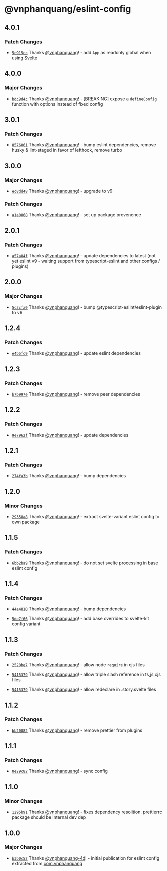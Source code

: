 # @vnphanquang/eslint-config

## 4.0.1

### Patch Changes

- [`5c915cc`](https://github.com/vnphanquang/jsconfig/commit/5c915cce010105a45d63c9fdc97805deaed55098) Thanks [@vnphanquang](https://github.com/vnphanquang)! - add `App` as readonly global when using Svelte

## 4.0.0

### Major Changes

- [`bdc9d4c`](https://github.com/vnphanquang/jsconfig/commit/bdc9d4c114f7ab6fecb83ee2c8860d843d4e9af9) Thanks [@vnphanquang](https://github.com/vnphanquang)! - [BREAKING] expose a `defineConfig` function with options instead of fixed config

## 3.0.1

### Patch Changes

- [`8576061`](https://github.com/vnphanquang/jsconfig/commit/8576061b7d000b97b78d265011d32ae5d38dd522) Thanks [@vnphanquang](https://github.com/vnphanquang)! - bump eslint dependencies, remove husky & lint-staged in favor of lefthook, remove turbo

## 3.0.0

### Major Changes

- [`ec8dd48`](https://github.com/vnphanquang/jsconfig/commit/ec8dd480f20c70defcb35462492231035a076acc) Thanks [@vnphanquang](https://github.com/vnphanquang)! - upgrade to v9

### Patch Changes

- [`a1a0868`](https://github.com/vnphanquang/jsconfig/commit/a1a08681711cfc79718a820190e755309ee57563) Thanks [@vnphanquang](https://github.com/vnphanquang)! - set up package provenence

## 2.0.1

### Patch Changes

- [`a57a84f`](https://github.com/vnphanquang/jsconfig/commit/a57a84fca4832c3b39438d33ed9e2867d16b7489) Thanks [@vnphanquang](https://github.com/vnphanquang)! - update dependencies to latest (not yet eslint v9 - waiting support from typescript-eslint and other configs / plugins)

## 2.0.0

### Major Changes

- [`5c3cfa0`](https://github.com/vnphanquang/jsconfig/commit/5c3cfa0b24892ebc069491fa7e373916eef13d7d) Thanks [@vnphanquang](https://github.com/vnphanquang)! - bump @typescript-eslint/eslint-plugin to v6

## 1.2.4

### Patch Changes

- [`e4b5fc9`](https://github.com/vnphanquang/jsconfig/commit/e4b5fc99e58cd57f0650b6e94bd7ed1f9eea6a0e) Thanks [@vnphanquang](https://github.com/vnphanquang)! - update eslint dependencies

## 1.2.3

### Patch Changes

- [`b7b997e`](https://github.com/vnphanquang/jsconfig/commit/b7b997e4433612f7f0faee098be2f9b0247bdab5) Thanks [@vnphanquang](https://github.com/vnphanquang)! - remove peer dependencies

## 1.2.2

### Patch Changes

- [`9e7962f`](https://github.com/vnphanquang/jsconfig/commit/9e7962fd259311a50343a474e560f0690e0805f6) Thanks [@vnphanquang](https://github.com/vnphanquang)! - update dependencies

## 1.2.1

### Patch Changes

- [`274fa3b`](https://github.com/vnphanquang/jsconfig/commit/274fa3b7a08a7d8b9030af1762c5d6f2e4989c37) Thanks [@vnphanquang](https://github.com/vnphanquang)! - bump dependencies

## 1.2.0

### Minor Changes

- [`29358a8`](https://github.com/vnphanquang/jsconfig/commit/29358a8441933cddcde582cf532789709bc9a3ac) Thanks [@vnphanquang](https://github.com/vnphanquang)! - extract svelte-variant eslint config to own package

## 1.1.5

### Patch Changes

- [`6bb2ba9`](https://github.com/vnphanquang/jsconfig/commit/6bb2ba96a82ab244f3ca90e7ed6b2771f9d89fdf) Thanks [@vnphanquang](https://github.com/vnphanquang)! - do not set svelte processing in base eslint config

## 1.1.4

### Patch Changes

- [`44a4810`](https://github.com/vnphanquang/jsconfig/commit/44a48100fcd1a8f38db19934544d9a83d7f9154d) Thanks [@vnphanquang](https://github.com/vnphanquang)! - bump dependencies

- [`5de7f66`](https://github.com/vnphanquang/jsconfig/commit/5de7f66ff54105ce12f2bd059ffcb43e9b8cc8e7) Thanks [@vnphanquang](https://github.com/vnphanquang)! - add base overrides to svelte-kit config variant

## 1.1.3

### Patch Changes

- [`2528be7`](https://github.com/vnphanquang/jsconfig/commit/2528be7a3a157e742076ee4521d4582a45be083c) Thanks [@vnphanquang](https://github.com/vnphanquang)! - allow node `require` in cjs files

- [`5415379`](https://github.com/vnphanquang/jsconfig/commit/54153796575dc834f5d699c43433d0ce52adcca7) Thanks [@vnphanquang](https://github.com/vnphanquang)! - allow triple slash reference in ts,js,cjs files

- [`5415379`](https://github.com/vnphanquang/jsconfig/commit/54153796575dc834f5d699c43433d0ce52adcca7) Thanks [@vnphanquang](https://github.com/vnphanquang)! - allow redeclare in .story.svelte files

## 1.1.2

### Patch Changes

- [`bb20882`](https://github.com/vnphanquang/jsconfig/commit/bb208820dfbb0c6d843cd63366a6bef83d387ea6) Thanks [@vnphanquang](https://github.com/vnphanquang)! - remove prettier from plugins

## 1.1.1

### Patch Changes

- [`0e29c82`](https://github.com/vnphanquang/jsconfig/commit/0e29c82ec7007e6f889371dd24260e010c13446d) Thanks [@vnphanquang](https://github.com/vnphanquang)! - sync config

## 1.1.0

### Minor Changes

- [`1295b91`](https://github.com/vnphanquang/jsconfig/commit/1295b911512c0c4dc07ced8307d06bd3636f2721) Thanks [@vnphanquang](https://github.com/vnphanquang)! - fixes dependency resolition. prettierrc package should be internal dev dep

## 1.0.0

### Major Changes

- [`b3b0c52`](https://github.com/vnphanquang/jsconfig/commit/b3b0c52af0b4086004db9add4cde90f039d487d2) Thanks [@vnphanquang-4d](https://github.com/vnphanquang-4d)! - initial publication for eslint config extracted from [com.vnphanquang](https://github.com/vnphanquang/com.vnphanquang)
